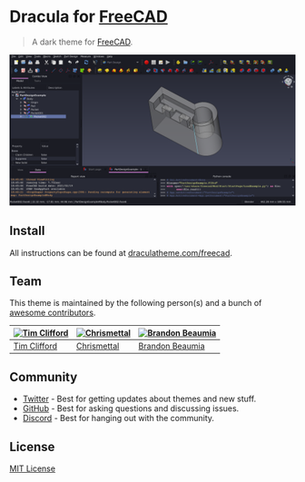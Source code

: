 # Dracula for [FreeCAD](https://www.freecadweb.org)

> A dark theme for [FreeCAD](https://www.freecadweb.org).

![Screenshot](./screenshot.png)

## Install

All instructions can be found at [draculatheme.com/freecad](https://draculatheme.com/freecad).

## Team

This theme is maintained by the following person(s) and a bunch of [awesome contributors](https://github.com/dracula/freecad/graphs/contributors).

| [![Tim Clifford](https://github.com/tim-clifford.png?size=100)](https://github.com/tim-clifford) | [![Chrismettal](https://github.com/chrismettal.png?size=100)](https://gitlab.com/chrismettal)    | [![Brandon Beaumia](https://github.com/brandonbeaumia.png?size=100)](https://github.com/brandonbeaumia)  |
| ------------------------------------------------------------------------------------------------ | ------------------------------------------------------------------------------------------------ | -------------------------------------------------------------------------------------------------------- |
| [Tim Clifford](https://github.com/tim-clifford)                                                  | [Chrismettal](https://gitlab.com/chrismettal)                                                    | [Brandon Beaumia](https://github.com/brandonbeaumia)

## Community

- [Twitter](https://twitter.com/draculatheme) - Best for getting updates about themes and new stuff.
- [GitHub](https://github.com/dracula/dracula-theme/discussions) - Best for asking questions and discussing issues.
- [Discord](https://draculatheme.com/discord-invite) - Best for hanging out with the community.

## License

[MIT License](./LICENSE)
